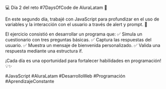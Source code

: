 💻 Día 2 del reto #7DaysOfCode de AluraLatam 🎯

En este segundo día, trabajé con JavaScript para profundizar en el uso de variables y la interacción con el usuario a través de alert y prompt. 🚀

El ejercicio consistió en desarrollar un programa que:
✅ Simula un cuestionario con tres preguntas básicas.
✅ Captura las respuestas del usuario.
✅ Muestra un mensaje de bienvenida personalizado.
✅ Valida una respuesta mediante una estructura if.

¡Cada día es una oportunidad para fortalecer habilidades en programación! 💡✨

#JavaScript #AluraLatam #DesarrolloWeb #Programación #AprendizajeConstante
